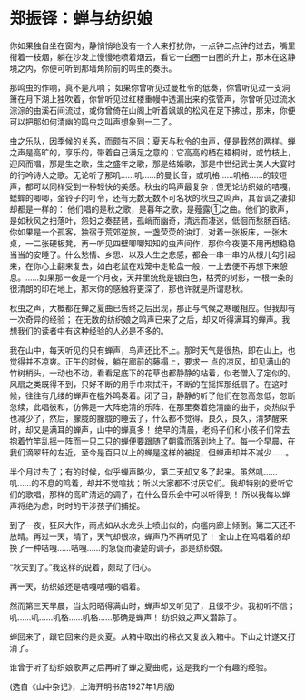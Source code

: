 # 郑振铎：蝉与纺织娘

<link href="../../../css/style.css" rel="stylesheet" type="text/css" />

<div class="p">

你如果独自坐在窗内，静悄悄地没有一个人来打扰你，一点钟二点钟的过去，嘴里衔着一枝烟，躺在沙发上慢慢地喷着烟云，看它一白圈一白圈的升上，那末在这静境之内，你便可听到那墙角阶前的鸣虫的奏乐。

那鸣虫的作响，真不是凡响； 如果你曾听见过曼杜令的低奏，你曾听见过一支洞箫在月下湖上独吹着，你曾听见过红楼重幔中透漏出来的弦管声，你曾听见过流水淙淙的由溪石间流过，或你曾倚在山阁上听着飒飒的松风在足下拂过，那末，你便可以把那如何清幽的鸣虫之叫声想象到一二了。

虫之乐队，因季候的关系，而颇有不同：夏天与秋令的虫声，便是截然的两样。蝉之声是高旷的，享乐的，带着自己满足之意的；它高高的栖在梧桐树，或竹枝上，迎风而唱，那是生之歌，生之盛年之歌，那是结婚歌，那是中世纪武士美人大宴时的行吟诗人之歌。无论听了那叽……叽……的曼长音，或叽格……叽格……的较短声，都可以同样受到一种轻快的美感。秋虫的鸣声最复杂；但无论纺织娘的咭嘎，蟋蟀的唧唧，金铃子的叮令，还有无数无数不可名状的秋虫之鸣声，其音调之凄抑却都是一样的： 他们唱的是秋之歌，是暮年之歌，是薤露①之曲。他们的歌声，是如秋风之扫落叶，怨妇之奏琵琶，孤峭而幽奇，清远而凄迷，低徊而愁肠百结。你如果是一个孤客，独宿于荒郊逆旅，一盏荧荧的油灯，对着一张板床，一张木桌，一二张硬板凳，再一听见四壁唧唧知知的虫声间作，那你今夜便不用再想稳稳当当的安睡了。什么愁情、乡思、以及人生之悲感，都会一串一串的从根儿勾引起来，在你心上翻来复去，如白老鼠在戏笼中走轮盘一般，一上去便不再想下来憩息。……如果那一夜是一个月夜，天井里统统是银白色，枯秃的树影，一根一条的很清朗的印在地上，那末你的感触将更深了，那也许就是所谓悲秋。

秋虫之声，大概都在蝉之夏曲已告终之后出现，那正与气候之寒暖相应。但我却有一次奇异的经验； 在无数的纺织娘之鸣声已来了之后，却又听得满耳的蝉声。我想我们的读者中有这种经验的人必是不多的。

我在山中，每天听见的只有蝉声，鸟声还比不上。那时天气是很热，即在山上，也觉得并不凉爽。正午的时候，躺在廊前的藤榻上，要求一 点的凉风，却见满山的竹树梢头，一动也不动，看看足底下的花草也都静静的站着，似老僧入了定似的。风扇之类既得不到，只好不断的用手巾来拭汗，不断的在摇挥那纸扇了。在这时候，往往有几缕的蝉声在槛外鸣奏着。闭了目，静静的听了他们在忽高忽低，忽断忽续，此唱彼和，仿佛是一大阵绝清的乐阵，在那里奏着绝清幽的曲子，炎热似乎也减少了，然后，朦胧的朦胧的睡去了，什么都不觉得。良久，良久，清梦醒来时，却又是满耳的蝉声，山中的蝉真多！ 绝早的清晨，老妈子们和小孩子们常去抱着竹竿乱摇一阵而一只二只的蝉便要跟随了朝露而落到地上了。每一个早晨，在我们滴翠轩的左近，至今是百只以上的蝉是这样的被捉，但蝉声却并不减少……。

半个月过去了；有的时候，似乎蝉声略少，第二天却又多了起来。虽然叽……叽……的不息的鸣着，却并不觉喧扰；所以大家都不讨厌它们。我却特别的爱听它们的歌唱，那样的高旷清远的调子，在什么音乐会中可以听得到！ 所以我每以蝉声将绝为虑，时时的干涉孩子们捕捉。

到了一夜，狂风大作，雨点如从水龙头上喷出似的，向槛内廊上倾倒。第二天还不放晴。再过一天，晴了，天气却很凉，蝉声乃不再听见了！ 全山上在鸣唱着的却换了一种咭嘎……咭嘎……的急促而凄楚的调子，那是纺织娘。

“秋天到了。”我这样的说着，颇动了归心。

再一天，纺织娘还是咭嘎咭嘎的唱着。

然而第三天早晨，当太阳晒得满山时，蝉声却又听见了，且很不少。我初听不信； 叽……叽……叽格……叽格……那确是蝉声！ 纺织娘之声又潜踪了。

蝉回来了，跟它回来的是炎夏。从箱中取出的棉衣又复放入箱中。下山之计遂又打消了。

谁曾于听了纺织娘歌声之后再听了蝉之夏曲呢，这是我的一个有趣的经验。

(选自《山中杂记》，上海开明书店1927年1月版)